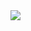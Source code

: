 <img align="center" src="https://raw.githubusercontent.com/klaveriuzent/klaveriuzent/master/header.gif"/>
